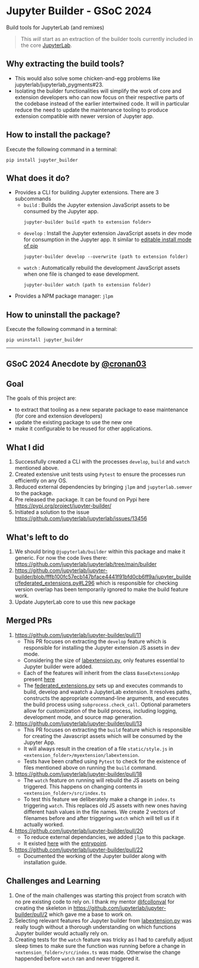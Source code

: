 # Jupyter Builder - GSoC 2024

Build tools for JupyterLab (and remixes)

> This _will_ start as an extraction of the builder tools currently included in
> the core [JupyterLab](https://github.com/jupyterlab/jupyterlab).

## Why extracting the build tools?

- This would also solve some chicken-and-egg problems like jupyterlab/jupyterlab_pygments#23.
- Isolating the builder functionalities will simplify the work
  of core and extension developers who can now focus on their respective parts of the
  codebase instead of the earlier intertwined code. It will in particular reduce the need to update the maintenance tooling to produce extension compatible with newer version of Jupyter app.

## How to install the package?

Execute the following command in a terminal:

```
pip install jupyter_builder
```

## What does it do?

- Provides a CLI for building Jupyter extensions. There are 3 subcommands
  - `build` : Builds the Jupyter extension JavaScript assets to be consumed by the Jupyter app.
    ```
    jupyter-builder build <path to extension folder>
    ```
  - `develop` : Install the Jupyter extension JavaScript assets in dev mode for consumption in the Jupyter app. It similar to [editable install mode of pip](https://pip.pypa.io/en/stable/topics/local-project-installs/#editable-installs)
    ```
    jupyter-builder develop --overwrite (path to extension folder)
    ```
  - `watch` : Automatically rebuild the development JavaScript assets when one file is changed to ease development.
    ```
    jupyter-builder watch (path to extension folder)
    ```
- Provides a NPM package manager: `jlpm`

## How to uninstall the package?

Execute the following command in a terminal:

```
pip uninstall jupyter_builder
```


---

## GSoC 2024 Anecdote by [@cronan03](https://github.com/cronan03)
## Goal
The goals of this project are:
- to extract that tooling as a new separate package to ease maintenance (for core and extension developers)
- update the existing package to use the new one
- make it configurable to be reused for other applications.
  
## What I did
1. Successfully created a CLI with the processes `develop`, `build` and `watch` mentioned above.
2. Created extensive unit tests using `Pytest` to ensure the processes run efficiently on any OS.
3. Reduced external dependencies by bringing `jlpm` and `jupyterlab.semver` to the package.
4. Pre released the package. It can be found on Pypi here https://pypi.org/project/jupyter-builder/
5. Initiated a solution to the issue https://github.com/jupyterlab/jupyterlab/issues/13456
   
## What's left to do
1. We should bring `@jupyterlab/builder` within this package and make it generic.
For now the code lives there: https://github.com/jupyterlab/jupyterlab/tree/main/builder
2. https://github.com/jupyterlab/jupyter-builder/blob/fffb100fc57ecb147bface4441f91bfd0cb6ff9a/jupyter_builder/federated_extensions.py#L296 which is responsible for checking version overlap has been temporarily ignored to make the build feature work.
3. Update JupyterLab core to use this new package
## Merged PRs
1. https://github.com/jupyterlab/jupyter-builder/pull/11
   - This PR focuses on extracting the `develop` feature which is responsible for installing the Jupyter extension JS assets in dev mode.
   - Considering the size of [labextension.py](https://github.com/jupyterlab/jupyterlab/blob/main/jupyterlab/labextensions.py), only features essential to Jupyter builder were added.
   - Each of the features will inherit from the class `BaseExtensionApp` present [here](https://github.com/jupyterlab/jupyter-builder/blob/main/jupyter_builder/base_extension_app.py)
   - The [federated_extensions.py](https://github.com/jupyterlab/jupyter-builder/blob/main/jupyter_builder/federated_extensions.py)  sets up and executes commands to build, develop and waatch a JupyterLab extension. It resolves paths, constructs the appropriate command-line arguments, and executes the build process using `subprocess.check_call`. Optional parameters allow for customization of the build process, including logging, development mode, and source map generation.
2. https://github.com/jupyterlab/jupyter-builder/pull/13
   - This PR focuses on extracting the `build` feature which is responsible for creating the Javascript assets which will be consumed by the Jupyter App.
   - It will always result in the creation of a file `static/style.js` in `<extension_folder>/myextension/labextension`.
   - Tests have been crafted using `Pytest` to check for the existence of files mentioned above on running the `build` command.
3. https://github.com/jupyterlab/jupyter-builder/pull/18
   - The `watch` feature on running will rebuild the JS assets on being triggered. This happens on changing contents in `<extension_folder>/src/index.ts`
   - To test this feature we deliberately make a change in `index.ts` triggering `watch`. This replaces old JS assets with new ones having different hash values in the file names. We create 2 vectors of filenames before and after triggering `watch` which will tell us if it actually worked.
4. https://github.com/jupyterlab/jupyter-builder/pull/20
   - To reduce external dependancies, we added `jlpm` to this package.
   - It existed [here](https://github.com/jupyterlab/jupyterlab/blob/main/jupyterlab/jlpmapp.py) with the [entrypoint](https://github.com/jupyterlab/jupyterlab/blob/e048f27548969c0e4403417ac04bc186f119128f/pyproject.toml#L60).
5. https://github.com/jupyterlab/jupyter-builder/pull/22
   - Documented the working of the Jupyter builder along with installation guide.
  
## Challenges and Learning
1. One of the main challenges was starting this project from scratch with no pre existing code to rely on. I thank my mentor [@fcollonval](https://github.com/fcollonval) for creating the skeleton in https://github.com/jupyterlab/jupyter-builder/pull/2 which gave me a base to work on.
2. Selecting relevant features for Jupyter builder from [labextension.py](https://github.com/jupyterlab/jupyterlab/blob/main/jupyterlab/labextensions.py) was really tough without a thorough understanding on which functions Jupyter builder would actually rely on.
3. Creating tests for the `watch` feature was tricky as I had to carefully adjust sleep times to make sure the function was running before a change in `<extension_folder>/src/index.ts` was made. Otherwise the change happended before `watch` ran and never triggered it.
